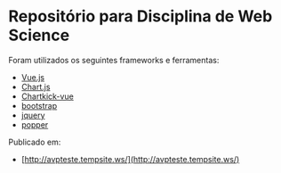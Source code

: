 # Repositório para Disciplina de Web Science 

Foram utilizados os seguintes frameworks e ferramentas:
* [Vue.js](https://vuejs.org/)
* [Chart.js](https://www.chartjs.org/)
* [Chartkick-vue](https://www.chartkick.com/vue)
* [bootstrap](https://getbootstrap.com/)
* [jquery](http://jquery.com/)
* [popper](https://popper.js.org/)

Publicado em:
* [http://avpteste.tempsite.ws/](http://avpteste.tempsite.ws/)